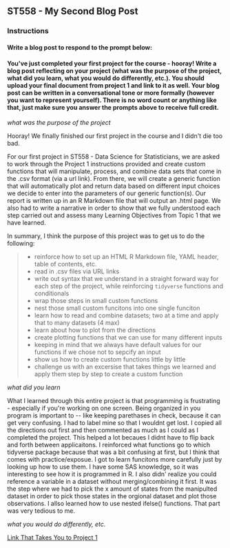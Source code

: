 ## ST558 - My Second Blog Post  
<!--
Overview

This assignment is to create a blog post using your github blog.  See below for the blog post prompt. Assesses LO 1.3 and others.
Completion time

The estimated time to complete this assignment is 20-40 minutes.
-->

### Instructions  
#### Write a blog post to respond to the prompt below:

#### You've just completed your first project for the course - hooray!  Write a blog post reflecting on your project (what was the purpose of the project, what did you learn, what you would do differently, etc.).  You should upload your final document from project 1 and link to it as well. Your blog post can be written in a conversational tone or more formally (however you want to represent yourself).  There is no word count or anything like that, just make sure you answer the prompts above to receive full credit.
   
*what was the purpose of the project*

Hooray! We finally finished our first project in the course and I didn't die too bad. 

For our first project in ST558 - Data Science for Statisticians, we are asked to work through the Project 1 instructions provided and create custom functions that will manipulate, process, and combine data sets that come in the .csv format (via a url link). From there, we will create a generic function that will automatically plot and return data based on different input choices we decide to enter into the parameters of our generic function(s). Our report is written up in an R Markdown file that will output an .html page. We also had to write a narrative in order to show that we fully understood each step carried out and assess many Learning Objectives from Topic 1 that we have learned.

In summary, I think the purpose of this project was to get us to do the following:

> - reinforce how to set up an HTML R Markdown file, YAML header, table of contents, etc. 
> - read in .csv files via URL links
> - write out syntax that we understand in a straight forward way for each step of the project, while reinforcing `tidyverse` functions and conditionals
> - wrap those steps in small custom functions
> - nest those small custom funcitons into one single funciton 
> - learn how to read and combine datasets; two at a time and apply that to many datasets (4 max)
> - learn about how to plot from the directions
> - create plotting functions that we can use for many different inputs
> - keeping in mind that we always have default values for our functions if we chose not to sepcify an input
> - show us how to create custom functions little by little
> - challenge us with an excersise that takes things we learned and apply them step by step to create a custom function

 *what did you learn*
 
What I learned through this entire project is that programming is frustrating - especially if you're working on one screen. Being organized in you program is important to -- like keeping parethases in check, because it can get very confusing. I had to label mine so that I wouldnt get lost. I copied all the directions out first and then commented as much as I could as I completed the project. This helped a lot becaues I didnt have to flip back and forth between applicaitons. I reinforced what functions go to which tidyverse package because that was a bit confusing at first, but I think that comes with practice/exposue. I got to learn funcitons more carefully just by looking up how to use them. I have some SAS knowledge, so it was interesting to see how it is programmed in R. I also didn' realize you could reference a variable in a dataset without merging/combining it first. It was the step where we had to pick the x amount of states from the manipulted dataset in order to pick those states in the orgional dataset and plot those observations. I allso learned how to use nested ifelse() functions. That part was very tedious to me.

*what you would do differently, etc.*

<!--
Your blog post can be written in a conversational tone or more formally (however you want to represent yourself).  There is no word count or anything like that, just make sure you answer the prompts above to receive full credit. 
Submit the URL for your github blog in the text box. 

Notes from Discussion Board:

Some things that I would do differntly is spend more time on my typography choices(?). I'm not sure I realy did those correctly, but I pretty much put the "` `" symbols around anything I thought was important coding wise. I also would have treid to write the narrative and edit my comments as I was completing the project because going back over it would have just been proof reading and checking spacing - rather than having to go back many more times making sure I understood what I was doing after the fact. Lastly, I always feel like I should start sooner rather than later, even though I did start pretty early onthis project.

After chatting with a few people, I should give some more guidance! You can just upload your .html file into your main repo area (the part that has the _posts folder in it). From there you can take the file name (say project1.html) and append that to your github.io site. For instance, https://jbpost2.github.io/project1.html

That provides a link to the project html page!

video that helped me with adding link to project:
https://www.youtube.com/watch?v=WdH7W2_W2Cc
-->

[Link That Takes You to Project 1](https://magarittenguyen.github.io/ST558_Project1_Magaritte_Nguyen_HTML.html )

